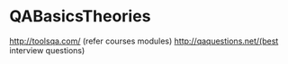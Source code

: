 # QABasicsTheories
http://toolsqa.com/ (refer courses modules)
http://qaquestions.net/(best interview questions)

